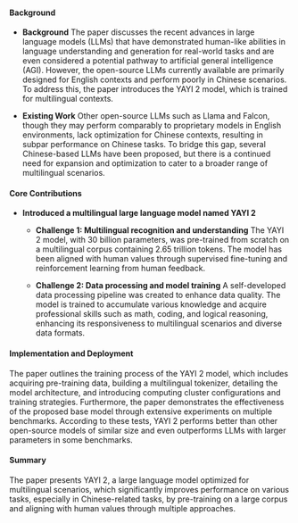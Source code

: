 #### Background
- **Background**
The paper discusses the recent advances in large language models (LLMs) that have demonstrated human-like abilities in language understanding and generation for real-world tasks and are even considered a potential pathway to artificial general intelligence (AGI). However, the open-source LLMs currently available are primarily designed for English contexts and perform poorly in Chinese scenarios. To address this, the paper introduces the YAYI 2 model, which is trained for multilingual contexts.

- **Existing Work**
Other open-source LLMs such as Llama and Falcon, though they may perform comparably to proprietary models in English environments, lack optimization for Chinese contexts, resulting in subpar performance on Chinese tasks. To bridge this gap, several Chinese-based LLMs have been proposed, but there is a continued need for expansion and optimization to cater to a broader range of multilingual scenarios. 

#### Core Contributions
  - **Introduced a multilingual large language model named YAYI 2**
      - **Challenge 1: Multilingual recognition and understanding**
      The YAYI 2 model, with 30 billion parameters, was pre-trained from scratch on a multilingual corpus containing 2.65 trillion tokens. The model has been aligned with human values through supervised fine-tuning and reinforcement learning from human feedback.
      
      - **Challenge 2: Data processing and model training**
      A self-developed data processing pipeline was created to enhance data quality. The model is trained to accumulate various knowledge and acquire professional skills such as math, coding, and logical reasoning, enhancing its responsiveness to multilingual scenarios and diverse data formats.

#### Implementation and Deployment
The paper outlines the training process of the YAYI 2 model, which includes acquiring pre-training data, building a multilingual tokenizer, detailing the model architecture, and introducing computing cluster configurations and training strategies. Furthermore, the paper demonstrates the effectiveness of the proposed base model through extensive experiments on multiple benchmarks. According to these tests, YAYI 2 performs better than other open-source models of similar size and even outperforms LLMs with larger parameters in some benchmarks.

#### Summary
The paper presents YAYI 2, a large language model optimized for multilingual scenarios, which significantly improves performance on various tasks, especially in Chinese-related tasks, by pre-training on a large corpus and aligning with human values through multiple approaches.